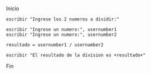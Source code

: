 Inicio

    escribir "Ingrese los 2 numeros a dividir:"

    escribir "Ingrese un numero:", usernumber1
    escribir "Ingrese un numero:", usernumber2

    resultado = usernumber1 / usernumber2

    escribir "El resultado de la division es +resultado+"

Fin